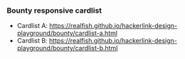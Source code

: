 ### Bounty responsive cardlist

- Cardlist A: <https://realfish.github.io/hackerlink-design-playground/bounty/cardlist-a.html>
- Cardlist B: <https://realfish.github.io/hackerlink-design-playground/bounty/cardlist-b.html>
